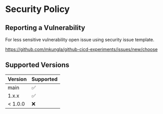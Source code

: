 # Security Policy

## Reporting a Vulnerability

For less sensitive vulnerability open issue using security issue template.

https://github.com/mkungla/github-cicd-experiments/issues/new/choose

## Supported Versions

| Version | Supported          |
| ------- | ------------------ |
| main    | :white_check_mark: |
| 1.x.x   | :white_check_mark: |
| < 1.0.0 | :x:                |
